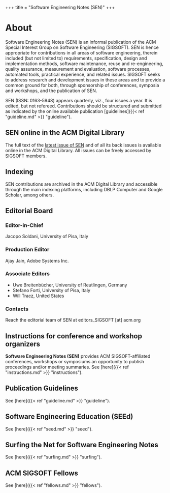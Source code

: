 +++
title = "Software Engineering Notes (SEN)"
+++

# About

Software Engineering Notes (SEN) is an informal publication of the ACM Special Interest Group on Software Engineering (SIGSOFT). SEN is hence appropriate for contributions in all areas of software engineering, therein included (but not limited to) requirements, specification, design and implementation methods, software maintenance, reuse and re-engineering, quality assurance, measurement and evaluation, software processes, automated tools, practical experience, and related issues. SIGSOFT seeks to address research and development issues in these areas and to provide a common ground for both, through sponsorship of conferences, symposia and workshops, and the publication of SEN.

SEN (ISSN: 0163-5948) appears quarterly, viz., four issues a year. It is edited, but not refereed. 
Contributions should be structured and submitted as indicated by the online available publication [guidelines]({{< ref "guideline.md" >}} "guideline").

## SEN online in the ACM Digital Library

The full text of the [latest issue of SEN](http://dl.acm.org/citation.cfm?id=J728) and of all its back issues is available online in the ACM Digital Library. All issues can be freely accessed by SIGSOFT members.

## Indexing

SEN contributions are archived in the ACM Digital Library and accessible through the main indexing platforms, including DBLP Computer and Google Scholar, among others.

## Editorial Board

### Editor-in-Chief

Jacopo Soldani, University of Pisa, Italy

### Production Editor

Ajay Jain, Adobe Systems Inc.

### Associate Editors

- Uwe Breitenbücher, University of Reutlingen, Germany
- Stefano Forti, University of Pisa, Italy
- Will Tracz, United States

### Contacts

Reach the editorial team of SEN at editors_SIGSOFT [at] acm.org


## Instructions for conference and workshop organizers
**Software Engineering Notes (SEN)** provides ACM SIGSOFT-affiliated conferences, workshops or symposiums an opportunity to publish proceedings and/or meeting summaries.
See [here]({{< ref "instructions.md" >}} "instructions").

## Publication Guidelines

See [here]({{< ref "guideline.md" >}} "guideline").

## Software Engineering Education (SEEd)

See [here]({{< ref "seed.md" >}} "seed").

## Surfing the Net for Software Engineering Notes

See [here]({{< ref "surfing.md" >}} "surfing").


## ACM SIGSOFT Fellows
See [here]({{< ref "fellows.md" >}} "fellows").